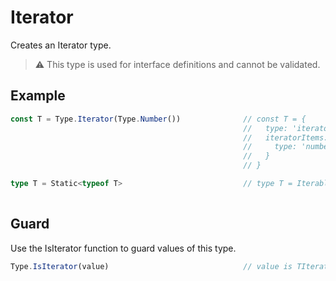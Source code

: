 # Iterator

Creates an Iterator type. 

> ⚠️ This type is used for interface definitions and cannot be validated.

## Example

```typescript
const T = Type.Iterator(Type.Number())              // const T = {
                                                    //   type: 'iterator',
                                                    //   iteratorItems: {
                                                    //     type: 'number'
                                                    //   }
                                                    // }

type T = Static<typeof T>                           // type T = IterableIterator<number>
 
```

## Guard

Use the IsIterator function to guard values of this type.

```typescript
Type.IsIterator(value)                              // value is TIterator
```